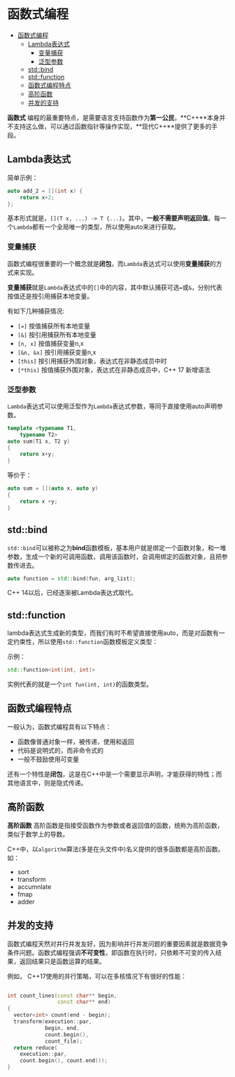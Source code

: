 # 函数式编程

- [函数式编程](#函数式编程)
  - [Lambda表达式](#lambda表达式)
    - [变量捕获](#变量捕获)
    - [泛型参数](#泛型参数)
  - [std::bind](#stdbind)
  - [std::function](#stdfunction)
  - [函数式编程特点](#函数式编程特点)
  - [高阶函数](#高阶函数)
  - [并发的支持](#并发的支持)

**函数式** 编程的最重要特点，是需要语言支持函数作为**第一公民**，**C++**本身并不支持这么做，可以通过函数指针等操作实现，**现代C++**提供了更多的手段。

## Lambda表达式

简单示例：

```cpp
auto add_2 = [](int x) {
    return x+2;
};
```

基本形式就是，`[](T x, ...) -> T {...}`。其中，**一般不需要声明返回值**。每一个`Lambda`都有一个全局唯一的类型，所以使用auto来进行获取。

### 变量捕获

函数式编程很重要的一个概念就是**闭包**，而`Lambda`表达式可以使用**变量捕获**的方式来实现。

**变量捕获**就是`Lambda`表达式中的`[]`中的内容，其中默认捕获可选`=`或`&`，分别代表按值还是按引用捕获本地变量。

有如下几种捕获情况:

* `[=]` 按值捕获所有本地变量
* `[&]` 按引用捕获所有本地变量
* `[n, x]` 按值捕获变量n,x
* `[&n, &x]` 按引用捕获变量n,x
* `[this]` 按引用捕获外围对象，表达式在非静态成员中时
* `[*this]` 按值捕获外围对象，表达式在非静态成员中，C++ 17 新增语法

### 泛型参数

`Lambda`表达式可以使用泛型作为`Lambda`表达式参数，等同于直接使用auto声明参数。

```cpp
template <typename T1,
    typename T2>
auto sum(T1 x, T2 y)
{
    return x+y;
}
```

等价于：

```cpp
auto sum = [](auto x, auto y)
{
    return x +y;
}
```

## std::bind

`std::bind`可以被称之为**bind**函数模板，基本用户就是绑定一个函数对象，和一堆参数，生成一个新的可调用函数，调用该函数时，会调用绑定的函数对象，且把参数传进去。

```cpp
auto function = std::bind(fun, arg_list);
```

C++ 14以后，已经逐渐被Lambda表达式取代。

## std::function

lambda表达式生成新的类型，而我们有时不希望直接使用auto，而是对函数有一定约束性，所以使用`std::function`函数模板定义类型：

示例：

```cpp
std::function<int(int, int)>
```

实例代表的就是一个`int fun(int, int)`的函数类型。

## 函数式编程特点

一般认为，函数式编程具有以下特点：

* 函数像普通对象一样，被传递，使用和返回
* 代码是说明式的，而非命令式的
* 一般不鼓励使用可变量

还有一个特性是**闭包**，这是在C++中是一个需要显示声明，才能获得的特性；而其他语言中，则是隐式传递。

## 高阶函数

**高阶函数** 高阶函数是指接受函数作为参数或者返回值的函数，统称为高阶函数，类似于数学上的导数。

C++中，以`algorithm`算法(多是在<algorithm>头文件中)名义提供的很多函数都是高阶函数。如：

* sort
* transform
* accumnlate
* fmap
* adder

## 并发的支持

函数式编程天然对并行并发友好，因为影响并行并发问题的重要因素就是数据竞争条件问题。函数式编程强调**不可变性**，即函数在执行时，只依赖不可变的传入结果，返回结果只是函数运算的结果。

例如， C++17使用的并行策略，可以在多核情况下有很好的性能：

```cpp

int count_lines(const char** begin,
                const char** end)
{
  vector<int> count(end - begin);
  transform(execution::par,
            begin, end,
            count.begin(),
            count_file);
  return reduce(
    execution::par,
    count.begin(), count.end());
}
```